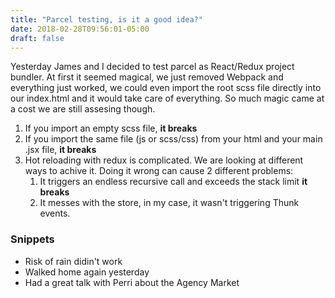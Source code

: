 ```yaml
---
title: "Parcel testing, is it a good idea?"
date: 2018-02-28T09:56:01-05:00
draft: false
---
```


Yesterday James and I decided to test parcel as React/Redux project bundler. At first it seemed magical, we just removed Webpack and everything just worked, we could even import the root scss file directly into our index.html and it would take care of everything. So much magic came at a cost we are still assesing though.

1. If you import an empty scss file, **it breaks**
2. If you import the same file (js or scss/css) from your html and your main .jsx file, **it breaks**
3. Hot reloading with redux is complicated. We are looking at different ways to achive it. Doing it wrong can cause 2 different problems:
	1. It triggers an endless recursive call and exceeds the stack limit **it breaks**
	2. It messes with the store, in my case, it wasn't triggering Thunk events.

	

### Snippets

* Risk of rain didin't work
* Walked home again yesterday
* Had a great talk with Perri about the Agency Market